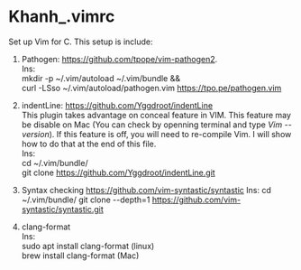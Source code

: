 # Khanh_.vimrc
Set up Vim for C. This setup is include:

1. Pathogen: https://github.com/tpope/vim-pathogen2.  
Ins:  
mkdir -p ~/.vim/autoload ~/.vim/bundle && \
curl -LSso ~/.vim/autoload/pathogen.vim https://tpo.pe/pathogen.vim
  
2. indentLine: https://github.com/Yggdroot/indentLine   
This plugin takes advantage on conceal feature in VIM. This feature may be disable on Mac (You can check by openning terminal and type *Vim --version*). If this feature is off, you will need to re-compile Vim. I will show how to do that at the end of this file.  
Ins:  
cd ~/.vim/bundle/   
git clone https://github.com/Yggdroot/indentLine.git 

3. Syntax checking https://github.com/vim-syntastic/syntastic
Ins:
cd ~/.vim/bundle/
git clone --depth=1 https://github.com/vim-syntastic/syntastic.git

4. clang-format    
Ins:  
sudo apt install clang-format (linux)   
brew install clang-format (Mac)

